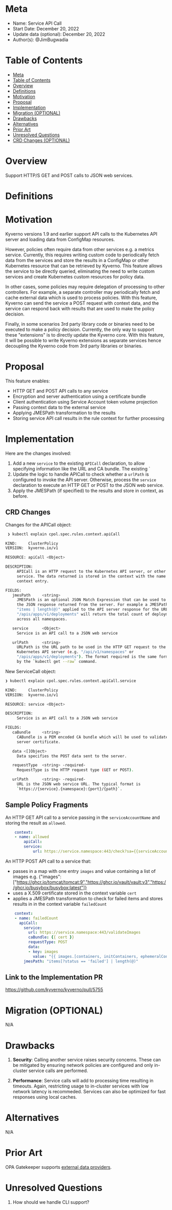 # Meta
[meta]: #meta
- Name: Service API Call
- Start Date: December 20, 2022
- Update data (optional):  December 20, 2022
- Author(s): @JimBugwadia


# Table of Contents
[table-of-contents]: #table-of-contents
- [Meta](#meta)
- [Table of Contents](#table-of-contents)
- [Overview](#overview)
- [Definitions](#definitions)
- [Motivation](#motivation)
- [Proposal](#proposal)
- [Implementation](#implementation)
- [Migration (OPTIONAL)](#migration-optional)
- [Drawbacks](#drawbacks)
- [Alternatives](#alternatives)
- [Prior Art](#prior-art)
- [Unresolved Questions](#unresolved-questions)
- [CRD Changes (OPTIONAL)](#crd-changes-optional)

# Overview
[overview]: #overview

Support HTTP/S GET and POST calls to JSON web services.

# Definitions
[definitions]: #definitions


# Motivation
[motivation]: #motivation

Kyverno versions 1.9 and earlier support API calls to the Kubernetes API server and loading data from ConfigMap resources. 

However, policies often require data from other services e.g. a metrics service. Currently, this requires writing custom code to periodically fetch data from the services and store the results in a ConfigMap or other Kubernetes resource that can be retrieved by Kyverno. This feature allows the service to be directly queried, eliminating the need to write custom services and create Kubernetes custom resources for policy data.

In other cases, some policies may require delegation of processing to other controllers. For example, a separate controller may periodically fetch and cache external data which is used to process policies. With this feature, Kyverno can send the service a POST request with context data, and the service can respond back with results that are used to make the policy decision. 

Finally, in some scenarios 3rd party library code or binaries need to be executed to make a policy decision. Currently, the only way to support these "extensions" is to directly update the Kyverno core. With this feature, it will be possible to write Kyverno extensions as separate services hence decoupling the Kyverno code from 3rd party libraries or binaries.

# Proposal

This feature enables:
- HTTP GET and POST API calls to any service
- Encryption and server authentication using a certificate bundle
- Client authentication using Service Account token volume projection 
- Passing context data to the external service
- Applying JMESPath transformation to the results
- Storing service API call results in the rule context for further processing

# Implementation

Here are the changes involved:
1. Add a new `service` to the existing `APICall` declaration, to allow specifying information like the URL and CA bundle. The existing `
2. Update the logic to handle APICall to check whether a `urlPath` is configured to invoke the API server. Otherwise, process the `service` declaration to execute an HTTP GET or POST to the JSON web service.
3. Apply the JMESPath (if specified) to the results and store in context, as before. 


## CRD Changes

Changes for the APICall object:

```sh
 ❯ kubectl explain cpol.spec.rules.context.apiCall

KIND:     ClusterPolicy
VERSION:  kyverno.io/v1

RESOURCE: apiCall <Object>

DESCRIPTION:
     APICall is an HTTP request to the Kubernetes API server, or other JSON web
     service. The data returned is stored in the context with the name for the
     context entry.

FIELDS:
   jmesPath     <string>
     JMESPath is an optional JSON Match Expression that can be used to transform
     the JSON response returned from the server. For example a JMESPath of
     "items | length(@)" applied to the API server response for the URLPath
     "/apis/apps/v1/deployments" will return the total count of deployments
     across all namespaces.

   service      <Object>
     Service is an API call to a JSON web service

   urlPath      <string>
     URLPath is the URL path to be used in the HTTP GET request to the
     Kubernetes API server (e.g. "/api/v1/namespaces" or
     "/apis/apps/v1/deployments"). The format required is the same format used
     by the `kubectl get --raw` command.

```

New ServiceCall object:

```sh
❯ kubectl explain cpol.spec.rules.context.apiCall.service

KIND:     ClusterPolicy
VERSION:  kyverno.io/v1

RESOURCE: service <Object>

DESCRIPTION:
     Service is an API call to a JSON web service

FIELDS:
   caBundle     <string>
     CABundle is a PEM encoded CA bundle which will be used to validate the
     server certificate.

   data <[]Object>
     Data specifies the POST data sent to the server.

   requestType  <string> -required-
     RequestType is the HTTP request type (GET or POST).

   urlPath      <string> -required-
     URL is the JSON web service URL. The typical format is
     `https://{service}.{namespace}:{port}/{path}`.

```


## Sample Policy Fragments

An HTTP GET API call to a service passing in the `serviceAccountName` and storing the result as `allowed`.

```yaml
    context:
    - name: allowed
        apiCall:
        service:
            url: https://service.namespace:443/check?sa={{serviceAccountName}}
```

An HTTP POST API call to a service that:
- passes in a map with one entry `images` and value containing a list of images e.g. {"images":["https://ghcr.io/tomcat/tomcat:9","https://ghcr.io/vault/vault:v3","https://ghcr.io/busybox/busybox:latest"]} 
- uses a X.509 certificate stored in the context variable `cert`
- applies a JMESPath transformation to check for failed items and stores results in in the context variable `failedCount`

```yaml
    context:
    - name: failedCount
      apiCall:
        service:
          url: https://service.namespace:443/validateImages
          caBundle: {{ cert }}
          requestType: POST
          data:
          - key: images
            value: "{{ images.[containers, initContainers, ephemeralContainers][].*.reference[] }}"
        jmesPath: "items[?status == 'failed'] | length(@)"
```

## Link to the Implementation PR

https://github.com/kyverno/kyverno/pull/5755

# Migration (OPTIONAL)

N/A

# Drawbacks

1. **Security**: Calling another service raises security concerns. These can be mitigated by ensuring network policies are configured and only in-cluster service calls are performed.

2. **Performance**: Service calls will add to processing time resulting in timeouts. Again, restricting usage to in-cluster services with low network latency is recommeded. Services can also be optimized for fast responses using local caches. 

# Alternatives

N/A

# Prior Art

OPA Gatekeeper supports [external data providers](https://open-policy-agent.github.io/gatekeeper/website/docs/externaldata/).

# Unresolved Questions

1. How should we handle CLI support?

